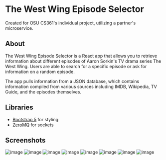 # The West Wing Episode Selector
Created for OSU CS361's individual project, utilizing a partner's microservice.

## About
The West Wing Episode Selector is a React app that allows you to retrieve information about different episodes of Aaron Sorkin's TV drama series The West Wing. Users are able to search for a specific episode or ask for information on a random episode.

The app pulls information from a JSON database, which contains information compiled from various sources including IMDB, Wikipedia, TV Guide, and the episodes themselves.

## Libraries
* [Bootstrap 5](https://getbootstrap.com/docs/5.2/getting-started/introduction/) for styling
* [ZeroMQ](https://zeromq.org/) for sockets


## Screenshots
![image](https://github.com/julialoy/West_Wing_Episode_Selector/assets/19575905/8a02205f-eb3e-4327-8722-89119f070bec)
![image](https://github.com/julialoy/West_Wing_Episode_Selector/assets/19575905/1dbdb3fa-73da-4ef1-9826-2bcf2cb49728)
![image](https://github.com/julialoy/West_Wing_Episode_Selector/assets/19575905/eb6c8b78-f091-4422-87b5-0eb0322a142c)
![image](https://github.com/julialoy/West_Wing_Episode_Selector/assets/19575905/782ed06a-dbf8-48dd-bb3e-49d2e9518333)
![image](https://github.com/julialoy/West_Wing_Episode_Selector/assets/19575905/d2bcc720-c903-46d7-857f-f5530976d649)
![image](https://github.com/julialoy/West_Wing_Episode_Selector/assets/19575905/50801803-a6d2-448e-b3a1-783129c027c1)
![image](https://github.com/julialoy/West_Wing_Episode_Selector/assets/19575905/110c1730-3f3d-4c07-9f21-2ed9975232d6)
![image](https://github.com/julialoy/West_Wing_Episode_Selector/assets/19575905/0e138fec-1eee-465a-b10b-46cb94d350be)


